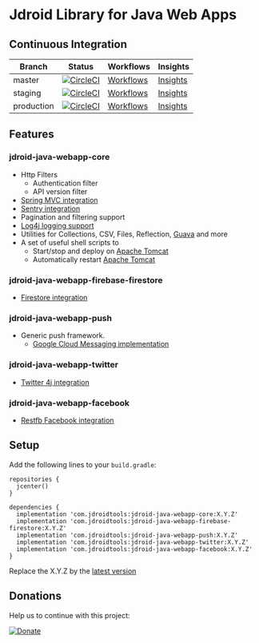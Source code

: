 # Jdroid Library for Java Web Apps


## Continuous Integration
|Branch|Status|Workflows|Insights|
| ------------- | ------------- | ------------- | ------------- |
|master|[![CircleCI](https://circleci.com/gh/maxirosson/jdroid-java-webapp/tree/master.svg?style=svg)](https://circleci.com/gh/maxirosson/jdroid-java-webapp/tree/master)|[Workflows](https://circleci.com/gh/maxirosson/workflows/jdroid-java-webapp/tree/master)|[Insights](https://circleci.com/build-insights/gh/maxirosson/jdroid-java-webapp/master)|
|staging|[![CircleCI](https://circleci.com/gh/maxirosson/jdroid-java-webapp/tree/staging.svg?style=svg)](https://circleci.com/gh/maxirosson/jdroid-java-webapp/tree/staging)|[Workflows](https://circleci.com/gh/maxirosson/workflows/jdroid-java-webapp/tree/staging)|[Insights](https://circleci.com/build-insights/gh/maxirosson/jdroid-java-webapp/staging)|
|production|[![CircleCI](https://circleci.com/gh/maxirosson/jdroid-java-webapp/tree/production.svg?style=svg)](https://circleci.com/gh/maxirosson/jdroid-java-webapp/tree/production)|[Workflows](https://circleci.com/gh/maxirosson/workflows/jdroid-java-webapp/tree/production)|[Insights](https://circleci.com/build-insights/gh/maxirosson/jdroid-java-webapp/production)|

## Features
### jdroid-java-webapp-core
* Http Filters
  * Authentication filter
  * API version filter
* [Spring MVC integration](http://projects.spring.io/spring-framework/)
* [Sentry integration](http://sentry.io)
* Pagination and filtering support
* [Log4j logging support](http://logging.apache.org/log4j/1.2/)
* Utilities for Collections, CSV, Files, Reflection, [Guava](https://code.google.com/p/guava-libraries/) and more
* A set of useful shell scripts to
  * Start/stop and deploy on [Apache Tomcat](http://tomcat.apache.org/)
  * Automatically restart [Apache Tomcat](http://tomcat.apache.org/)
### jdroid-java-webapp-firebase-firestore
* [Firestore integration](https://firebase.google.com/docs/firestore/)
### jdroid-java-webapp-push
* Generic push framework. 
  * [Google Cloud Messaging implementation](http://developer.android.com/google/gcm/index.html)
### jdroid-java-webapp-twitter
* [Twitter 4j integration](http://twitter4j.org/)
### jdroid-java-webapp-facebook
* [Restfb Facebook integration](http://restfb.com/)

## Setup

Add the following lines to your `build.gradle`:

    repositories {
      jcenter()
    }

    dependencies {
      implementation 'com.jdroidtools:jdroid-java-webapp-core:X.Y.Z'
      implementation 'com.jdroidtools:jdroid-java-webapp-firebase-firestore:X.Y.Z'
      implementation 'com.jdroidtools:jdroid-java-webapp-push:X.Y.Z'
      implementation 'com.jdroidtools:jdroid-java-webapp-twitter:X.Y.Z'
      implementation 'com.jdroidtools:jdroid-java-webapp-facebook:X.Y.Z'
    }

Replace the X.Y.Z by the [latest version](https://github.com/maxirosson/jdroid-java-webapp/releases/latest)

## Donations
Help us to continue with this project:

[![Donate](https://www.paypalobjects.com/en_US/i/btn/btn_donate_LG.gif)](https://www.paypal.com/cgi-bin/webscr?cmd=_s-xclick&hosted_button_id=2UEBTRTSCYA9L)
